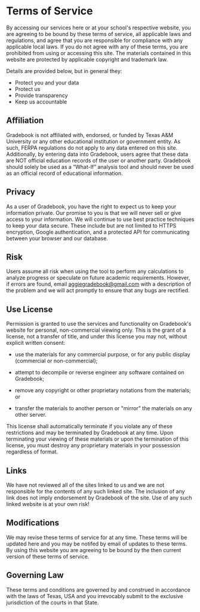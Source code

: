 # Terms of Service

By accessing our services here or at your school's respective website, you are agreeing to be bound by these terms of service, all applicable laws and regulations, and agree that you are responsible for compliance with any applicable local laws. If you do not agree with any of these terms, you are prohibited from using or accessing this site. The materials contained in this website are protected by applicable copyright and trademark law.

Details are provided below, but in general they:
  - Protect you and your data
  - Protect us
  - Provide transparency
  - Keep us accountable

## Affiliation

Gradebook is not affiliated with, endorsed, or funded by Texas A&M University or any other educational institution or government entity. As such, FERPA regulations do not apply to any data entered on this site. Additionally, by entering data into Gradebook, users agree that these data are NOT official education records of the user or another party. Gradebook should solely be used as a “What-If” analysis tool and should never be used as an official record of educational information.

## Privacy

As a user of Gradebook, you have the right to expect us to keep your information private. Our promise to you is that we will never sell or give access to your information. We will continue to use best practice techniques to keep your data secure. These include but are not limited to HTTPS encryption, Google authentication, and a protected API for communicating between your browser and our database.

## Risk

Users assume all risk when using the tool to perform any calculations to analyze progress or speculate on future academic requirements. However, if errors are found, email <a href="mailto:aggiegradebook@gmail.com">aggiegradebook@gmail.com</a> with a description of the problem and we will act promptly to ensure that any bugs are rectified.

## Use License

Permission is granted to use the services and functionality on Gradebook's website for personal, non-commercial viewing only. This is the grant of a license, not a transfer of title, and under this license you may not, without explicit written consent:

- use the materials for any commercial purpose, or for any public display (commercial or non-commercial);

- attempt to decompile or reverse engineer any software contained on Gradebook;

- remove any copyright or other proprietary notations from the materials; or

- transfer the materials to another person or "mirror" the materials on any other server.

This license shall automatically terminate if you violate any of these restrictions and may be terminated by Gradebook at any time. Upon terminating your viewing of these materials or upon the termination of this license, you must destroy any proprietary materials in your possession regardless of format.

## Links

We have not reviewed all of the sites linked to us and we are not responsible for the contents of any such linked site. The inclusion of any link does not imply endorsement by Gradebook of the site. Use of any such linked website is at your own risk!

## Modifications

We may revise these terms of service for at any time. These terms will be updated here and you may be notifed by email of updates to these terms. By using this website you are agreeing to be bound by the then current version of these terms of service.

## Governing Law

These terms and conditions are governed by and construed in accordance with the laws of Texas, USA and you irrevocably submit to the exclusive jurisdiction of the courts in that State.